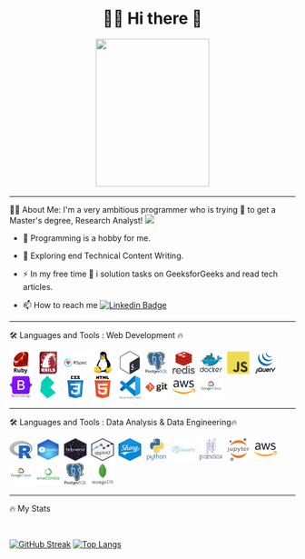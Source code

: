 <h1 align="center">
🐦‍🔥 Hi there 👋
  </h1>
 
  <div id="header" align="center">
  <!img src="https://media.giphy.com/media/M9gbBd9nbDrOTu1Mqx/giphy.gif" width="100"/>
  </div>

<div id="badges" align="center">
  <a href="https://www.linkedin.com/in/maksym-nenashev-0627ab220/">
    <!img src="https://img.shields.io/badge/LinkedIn-blue?style=for-the-badge&logo=linkedin&logoColor=white" alt="LinkedIn Badge"/>
     <!img src="https://maksym-nenashev.imgix.net/WSB-NLU.jpeg"/>
           <img src="https://maksym-nenashev.imgix.net/MN.jpeg" width="200" height="260" />
</a>
</div>

<div id="header" align="center">
<!img src="https://komarev.com/ghpvc/?username=maks-nenashev&style=flat-square&color=blue" alt=""/>
</div>

 <div align="center">
  <!img src="https://media.giphy.com/media/dWesBcTLavkZuG35MI/giphy.gif" width="600" height="300"/>
</div> 
 
 --- 
 🐦‍🔥 About Me:
  I'm a very ambitious programmer who is trying 👀       to get a Master's degree, Research Analyst!  <img src="https://media.giphy.com/media/WUlplcMpOCEmTGBtBW/giphy.gif" width="30"> 
- :telescope: Programming is a hobby for me.

- :seedling: Exploring end Technical Content Writing.

- :zap: In my free time 👀 i solution tasks on GeeksforGeeks and read tech articles.

- :mailbox: How to reach me    [![Linkedin Badge](https://img.shields.io/badge/-Maksym_Nenashev-blue?style=flat&logo=Linkedin&logoColor=white)](https://www.linkedin.com/in/maksym-nenashev-0627ab220/)

 ---

:hammer_and_wrench: Languages and Tools : Web Development :fire:

<img src="https://github.com/devicons/devicon/blob/master/icons/ruby/ruby-original-wordmark.svg" width="40" height="40" />&nbsp;
<img src="https://github.com/devicons/devicon/blob/master/icons/rails/rails-original-wordmark.svg" width="40" height="40" />&nbsp;
<img src="https://github.com/devicons/devicon/blob/master/icons/rspec/rspec-original-wordmark.svg" width="40" height="40" />&nbsp;
<img src="https://github.com/devicons/devicon/blob/master/icons/linux/linux-original.svg" width="40" height="40" />&nbsp;
<img src="https://github.com/devicons/devicon/blob/master/icons/bash/bash-original.svg" width="40" height="40" />&nbsp;
<img src="https://github.com/devicons/devicon/blob/master/icons/postgresql/postgresql-original-wordmark.svg" width="40" height="40" />&nbsp;
<img src="https://github.com/devicons/devicon/blob/master/icons/redis/redis-original-wordmark.svg" width="40" height="40" />&nbsp;
<img src="https://github.com/devicons/devicon/blob/master/icons/docker/docker-original-wordmark.svg" width="40" height="40" />&nbsp;
<img src="https://github.com/devicons/devicon/blob/master/icons/javascript/javascript-original.svg" width="40" height="40" />&nbsp;
<img src="https://github.com/devicons/devicon/blob/master/icons/jquery/jquery-original-wordmark.svg" width="40" height="40" />&nbsp;
<img src="https://github.com/devicons/devicon/blob/master/icons/bootstrap/bootstrap-original-wordmark.svg" width="40" height="40" />&nbsp;
<img src="https://github.com/devicons/devicon/blob/master/icons/bulma/bulma-plain.svg" width="40" height="40" />&nbsp;
<img src="https://github.com/devicons/devicon/blob/master/icons/css3/css3-original-wordmark.svg" width="40" height="40" />&nbsp;
<img src="https://github.com/devicons/devicon/blob/master/icons/html5/html5-original-wordmark.svg" width="40" height="40" />&nbsp;
<img src="https://github.com/devicons/devicon/blob/master/icons/vscode/vscode-original-wordmark.svg" width="40" height="40" />&nbsp;
<img src="https://github.com/devicons/devicon/blob/master/icons/git/git-original-wordmark.svg" width="40" height="40" />&nbsp;
<img src="https://github.com/devicons/devicon/blob/master/icons/amazonwebservices/amazonwebservices-original-wordmark.svg" width="40" height="40" />&nbsp;
<img src="https://github.com/devicons/devicon/blob/master/icons/googlecloud/googlecloud-original-wordmark.svg" width="40" height="40" />&nbsp;

---

:hammer_and_wrench: Languages and Tools : Data Analysis & Data Engineering:fire:

<img src="https://github.com/devicons/devicon/blob/master/icons/r/r-original.svg" width="40" height="40" />&nbsp;
<img src="https://github.com/rstudio/hex-stickers/blob/main/SVG/RStudio.svg" width="40" height="40" />&nbsp;
<img src="https://github.com/rstudio/hex-stickers/blob/main/SVG/tidyverse.svg" width="40" height="40" />&nbsp;
<img src="https://github.com/rstudio/hex-stickers/blob/main/SVG/ggplot2.svg" width="40" height="40" />&nbsp;
<img src="https://github.com/rstudio/hex-stickers/blob/main/SVG/shiny.svg" width="40" height="40" />&nbsp;
<img src="https://github.com/devicons/devicon/blob/master/icons/python/python-original-wordmark.svg" width="40" height="40" />&nbsp;
<img src="https://github.com/devicons/devicon/blob/master/icons/numpy/numpy-line-wordmark.svg" width="40" height="40" />&nbsp;
<img src="https://github.com/devicons/devicon/blob/master/icons/pandas/pandas-line-wordmark.svg" width="40" height="40" />&nbsp;
<img src="https://github.com/devicons/devicon/blob/master/icons/jupyter/jupyter-original-wordmark.svg" width="40" height="40" />&nbsp;
<img src="https://github.com/devicons/devicon/blob/master/icons/amazonwebservices/amazonwebservices-original-wordmark.svg" width="40" height="40" />&nbsp;
<img src="https://github.com/devicons/devicon/blob/master/icons/googlecloud/googlecloud-original-wordmark.svg" width="40" height="40" />&nbsp;
<img src="https://github.com/devicons/devicon/blob/master/icons/anaconda/anaconda-original-wordmark.svg" width="40" height="40" />&nbsp;
<img src="https://github.com/devicons/devicon/blob/master/icons/postgresql/postgresql-original-wordmark.svg" width="40" height="40" />&nbsp;
<img src="https://github.com/devicons/devicon/blob/master/icons/mongodb/mongodb-original-wordmark.svg" width="40" height="40" />&nbsp;

---

:fire: My Stats   <p> <img src="https://komarev.com/ghpvc/?username=maks-nenashev&style=flat-square&color=blue" alt=""/></p>

[![GitHub Streak](http://github-readme-streak-stats.herokuapp.com?user=maks-nenashev&theme=dark&background=000000)](https://git.io/streak-stats) 
[![Top Langs](https://github-readme-stats.vercel.app/api/top-langs/?username=maks-nenashev&layout=compact&theme=vision-friendly-dark)](https://github.com/anuraghazra/github-readme-stats)
